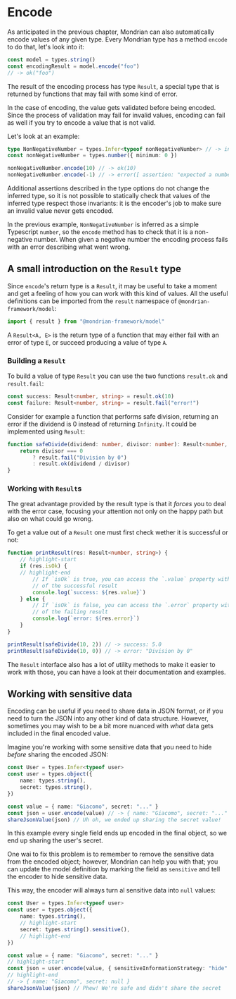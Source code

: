# Encode

As anticipated in the previous chapter, Mondrian can also automatically encode
values of any given type. Every Mondrian type has a method `encode` to do
that, let's look into it:

```ts showLineNumbers
const model = types.string()
const encodingResult = model.encode("foo")
// -> ok("foo")
```

The result of the encoding process has type `Result`, a special type
that is returned by functions that may fail with some kind of error.

In the case of encoding, the value gets validated before being encoded. Since
the process of validation may fail for invalid values, encoding can fail as well
if you try to encode a value that is not valid.

Let's look at an example:

```ts showLineNumbers
type NonNegativeNumber = types.Infer<typeof nonNegativeNumber> // -> inferred as number
const nonNegativeNumber = types.number({ minimum: 0 })

nonNegativeNumber.encode(10) // -> ok(10)
nonNegativeNumber.encode(-1) // -> error([ assertion: "expected a number >= 0", got: -1, path: "$" ])
```

Additional assertions described in the type options do not change the
inferred type, so it is not possible to statically check that values of the
inferred type respect those invariants: it is the encoder's job to make sure an
invalid value never gets encoded.

In the previous example, `NonNegativeNumber` is inferred as a simple
Typescript `number`, so the `encode` method has to check that it is a
non-negative number. When given a negative number the encoding process fails
with an error describing what went wrong.

## A small introduction on the `Result` type

Since `encode`'s return type is a `Result`, it may be useful to take a
moment and get a feeling of how you can work with this kind of values.
All the useful definitions can be imported from the `result` namespace of
`@mondrian-framework/model`:

```ts showLineNumbers
import { result } from "@mondrian-framework/model"
```

A `Result<A, E>` is the return type of a function that may either fail with an
error of type `E`, or succeed producing a value of type `A`.

### Building a `Result`

To build a value of type `Result` you can use the two functions `result.ok`
and `result.fail`:

```ts showLineNumbers
const success: Result<number, string> = result.ok(10)
const failure: Result<number, string> = result.fail("error!")
```

Consider for example a function that performs safe division, returning
an error if the dividend is 0 instead of returning `Infinity`. It could be
implemented using `Result`:

```ts showLineNumbers
function safeDivide(dividend: number, divisor: number): Result<number, string> {
    return divisor === 0
        ? result.fail("Division by 0")
        : result.ok(dividend / divisor)
}
```

### Working with `Result`s

The great advantage provided by the result type is that it _forces_ you to deal
with the error case, focusing your attention not only on the happy path but also
on what could go wrong.

To get a value out of a `Result` one must first check wether it is successful or
not:

```ts showLineNumbers
function printResult(res: Result<number, string>) {
    // highlight-start
    if (res.isOk) {
    // highlight-end
        // If `isOk` is true, you can access the `.value` property with type
        // of the successful result
        console.log(`success: ${res.value}`)
    } else {
        // If `isOk` is false, you can access the `.error` property with type
        // of the failing result
        console.log(`error: ${res.error}`)
    }
}

printResult(safeDivide(10, 2)) // -> success: 5.0
printResult(safeDivide(10, 0)) // -> error: "Division by 0"
```

The `Result` interface also has a lot of utility methods to make it easier to
work with those, you can have a look at their documentation and examples.

## Working with sensitive data

Encoding can be useful if you need to share data in JSON format, or if you need
to turn the JSON into any other kind of data structure. However, sometimes you
may wish to be a bit more nuanced with _what_ data gets included in the final
encoded value.

Imagine you're working with some sensitive data that you need to hide _before_
sharing the encoded JSON:

```ts showLineNumbers
const User = types.Infer<typeof user>
const user = types.object({
    name: types.string(),
    secret: types.string(),
})

const value = { name: "Giacomo", secret: "..." }
const json = user.encode(value) // -> { name: "Giacomo", secret: "..." }
shareJsonValue(json) // Uh oh, we ended up sharing the secret value!
```

In this example every single field ends up encoded in the final object, so we
end up sharing the user's secret.

One wai to fix this problem is to remember to remove the sensitive data from
the encoded object; however, Mondrian can help you with that; you can update
the model definition by marking the field as `sensitive` and tell the encoder to
hide sensitive data.

This way, the encoder will always turn al sensitive data into `null` values:

```ts showLineNumbers
const User = types.Infer<typeof user>
const user = types.object({
    name: types.string(),
    // highlight-start
    secret: types.string().sensitive(),
    // highlight-end
})

const value = { name: "Giacomo", secret: "..." }
// highlight-start
const json = user.encode(value, { sensitiveInformationStrategy: "hide" })
// highlight-end
// -> { name: "Giacomo", secret: null }
shareJsonValue(json) // Phew! We're safe and didn't share the secret
```
